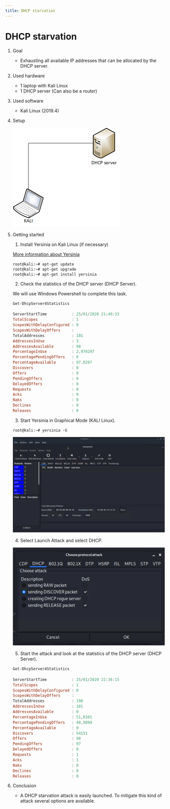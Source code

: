 ```yaml
---
title: DHCP starvation
---
```


# DHCP starvation

1. Goal
    * Exhausting all available IP addresses that can be allocated by the DHCP server.
     
2. Used hardware
    * 1 laptop with Kali Linux
    * 1 DHCP server (Can also be a router)

3. Used software
    * Kali Linux (2019.4)

4. Setup
    
    ![Success](./assets/setup.png)

5. Getting started
    
    1. Install Yersinia on Kali Linux (if necessary)
   
    [More information about Yersinia](https://tools.kali.org/vulnerability-analysis/yersinia)
    ```
    root@kali:~# apt-get update
    root@kali:~# apt-get upgrade
    root@kali:~# apt-get install yersinia
    ```

    2. Check the statistics of the DHCP server (DHCP Server).

    We will use Windows Powershell to complete this task.
        
    ```powershell
    Get-DhcpServer4Statistics

    ServerStartTime           : 25/01/2020 21:49:33
    TotalScopes               : 1
    ScopesWithDelayConfigured : 0
    ScopesWithDelayOffers     : 
    TotalAddresses            : 101
    AddressesInUse            : 3
    AddressesAvailable        : 98
    PercentageInUse           : 2,970297
    PercentagePendingOffers   : 0
    PercentageAvailable       : 97,0297
    Discovers                 : 0
    Offers                    : 0
    PendingOffers             : 0
    DelayedOffers             : 0
    Requests                  : 0
    Acks                      : 0
    Naks                      : 0
    Declines                  : 0
    Releases                  : 0
    ```
    
    3. Start Yersinia in Graphical Mode (KALI Linux).

    ```
    root@kali:~# yersinia -G
    ```
    ![Success](./assets/yersinia.png)

    4. Select Launch Attack and select DHCP.

      ![Success](./assets/dhcp.png)
    
    5. Start the attack and look at the statistics of the DHCP server (DHCP Server).
    
    ```powershell
    Get-DhcpServer4Statistics

    ServerStartTime           : 25/01/2020 22:36:15
    TotalScopes               : 1
    ScopesWithDelayConfigured : 0
    ScopesWithDelayOffers     : 
    TotalAddresses            : 198
    AddressesInUse            : 101
    AddressesAvailable        : 0
    PercentageInUse           : 51,0101
    PercentagePendingOffers   : 48,9899
    PercentageAvailable       : 0
    Discovers                 : 54151
    Offers                    : 98
    PendingOffers             : 97
    DelayedOffers             : 0
    Requests                  : 1
    Acks                      : 1
    Naks                      : 0
    Declines                  : 0
    Releases                  : 0
    ```

6. Conclusion
    * A DHCP starvation attack is easily launched. To mitigate this kind of attack several options are available.   

